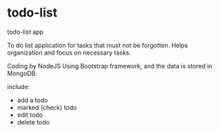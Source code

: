 # todo-list
todo-list app

To do list application for tasks that must not be forgotten.
Helps organization and focus on necessary tasks.

Coding by NodeJS Using Bootstrap framework, and the data is stored in MongoDB.

include:
* add a todo
* marked (check) todo
* edit todo
* delete todo

